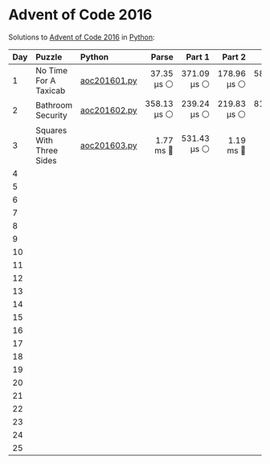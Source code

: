 # Advent of Code 2016

Solutions to [Advent of Code 2016](https://adventofcode.com/2016/) in [Python](https://www.python.org/):

| Day  | Puzzle                   | Python                                                   |       Parse |      Part 1 |      Part 2 |       Total |
| :--- | :----------------------- | :------------------------------------------------------- | ----------: | ----------: | ----------: | ----------: |
| 1    | No Time For A Taxicab    | [aoc201601.py](01_no_time_for_a_taxicab/aoc201601.py)    |  37.35 μs ⚪️ | 371.09 μs ⚪️ | 178.96 μs ⚪️ | 587.39 μs ⚪️ |
| 2    | Bathroom Security        | [aoc201602.py](02_bathroom_security/aoc201602.py)        | 358.13 μs ⚪️ | 239.24 μs ⚪️ | 219.83 μs ⚪️ | 817.20 μs ⚪️ |
| 3    | Squares With Three Sides | [aoc201603.py](03_squares_with_three_sides/aoc201603.py) |   1.77 ms 🔵 | 531.43 μs ⚪️ |   1.19 ms 🔵 |   3.49 ms 🔵 |
| 4    |                          |                                                          |             |             |             |             |
| 5    |                          |                                                          |             |             |             |             |
| 6    |                          |                                                          |             |             |             |             |
| 7    |                          |                                                          |             |             |             |             |
| 8    |                          |                                                          |             |             |             |             |
| 9    |                          |                                                          |             |             |             |             |
| 10   |                          |                                                          |             |             |             |             |
| 11   |                          |                                                          |             |             |             |             |
| 12   |                          |                                                          |             |             |             |             |
| 13   |                          |                                                          |             |             |             |             |
| 14   |                          |                                                          |             |             |             |             |
| 15   |                          |                                                          |             |             |             |             |
| 16   |                          |                                                          |             |             |             |             |
| 17   |                          |                                                          |             |             |             |             |
| 18   |                          |                                                          |             |             |             |             |
| 19   |                          |                                                          |             |             |             |             |
| 20   |                          |                                                          |             |             |             |             |
| 21   |                          |                                                          |             |             |             |             |
| 22   |                          |                                                          |             |             |             |             |
| 23   |                          |                                                          |             |             |             |             |
| 24   |                          |                                                          |             |             |             |             |
| 25   |                          |                                                          |             |             |             |             |
